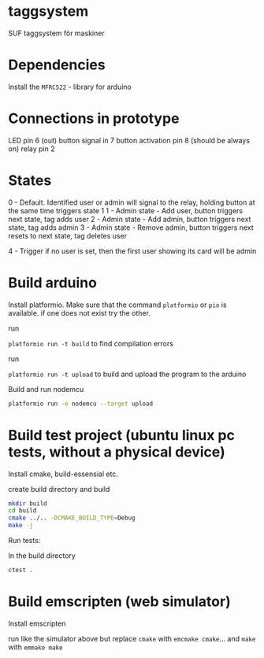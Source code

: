 # taggsystem
SUF taggsystem för maskiner

# Dependencies
Install the `MFRC522` - library for arduino

# Connections in prototype

LED pin 6 (out)
button signal in 7
button activation pin 8 (should be always on)
relay pin 2


# States

0 - Default. Identified user or admin will signal to the relay, holding button at the same time triggers state 1
1 - Admin state - Add user, button triggers next state, tag adds user
2 - Admin state - Add admin, button triggers next state, tag adds admin
3 - Admin state - Remove admin, button triggers next resets to next state, tag deletes user

4 - Trigger if no user is set, then the first user showing its card will be admin

# Build arduino

Install platformio. Make sure that the command `platformio` or `pio` is available.
if one does not exist try the other.

run

`platformio run -t build` to find compilation errors

run 

`platformio run -t upload` to build and upload the program to the arduino


Build and run nodemcu
```bash
platformio run -e nodemcu --target upload
```

# Build test project (ubuntu linux pc tests, without a physical device)

Install cmake, build-essensial etc.

create build directory and build

```bash
mkdir build
cd build
cmake ../.. -DCMAKE_BUILD_TYPE=Debug
make -j
``` 

Run tests:

In the build directory

```bash
ctest .
```

# Build emscripten (web simulator)

Install emscripten

run like the simulator above but replace `cmake` with `emcmake cmake`...
and `make` with `emmake make`
